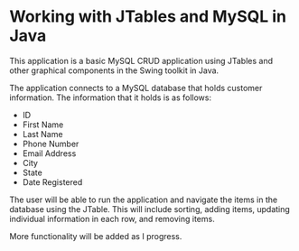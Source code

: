 Working with JTables and MySQL in Java
======================================

This application is a basic MySQL CRUD application using JTables and other graphical components in the Swing toolkit in Java. 

The application connects to a MySQL database that holds customer information. The information that it holds is as follows:
- ID
- First Name
- Last Name
- Phone Number
- Email Address
- City
- State
- Date Registered

The user will be able to run the application and navigate the items in the database using the JTable. This will include sorting, adding items, updating individual information in each row, and removing items.

More functionality will be added as I progress.
